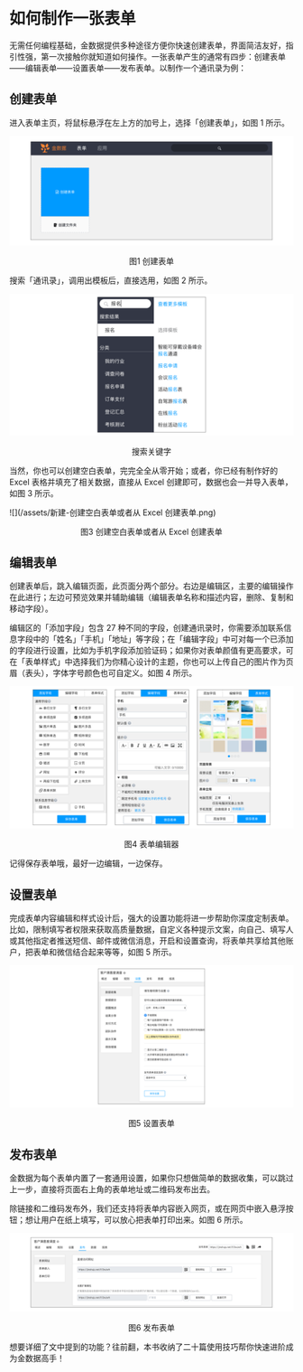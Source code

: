 # 如何制作一张表单

无需任何编程基础，金数据提供多种途径方便你快速创建表单，界面简洁友好，指引性强，第一次接触你就知道如何操作。一张表单产生的通常有四步：创建表单——编辑表单——设置表单——发布表单。以制作一个通讯录为例：

## 创建表单

进入表单主页，将鼠标悬浮在左上方的加号上，选择「创建表单」，如图 1 所示。

![](/assets/新建-创建表单.png)

<center>图1 创建表单</center>

搜索「通讯录」，调用出模板后，直接选用，如图 2 所示。

![](/assets/新建-搜索关键字.png)

<center>搜索关键字</center>

当然，你也可以创建空白表单，完完全全从零开始；或者，你已经有制作好的 Excel 表格并填充了相关数据，直接从 Excel 创建即可，数据也会一并导入表单，如图 3 所示。

![](/assets/新建-创建空白表单或者从 Excel 创建表单.png)

<center>图3 创建空白表单或者从 Excel 创建表单</center>

## 编辑表单

创建表单后，跳入编辑页面，此页面分两个部分。右边是编辑区，主要的编辑操作在此进行；左边可预览效果并辅助编辑（编辑表单名称和描述内容，删除、复制和移动字段）。

编辑区的「添加字段」包含 27 种不同的字段，创建通讯录时，你需要添加联系信息字段中的「姓名」「手机」「地址」等字段；在「编辑字段」中可对每一个已添加的字段进行设置，比如为手机字段添加验证码；如果你对表单颜值有更高要求，可在「表单样式」中选择我们为你精心设计的主题，你也可以上传自己的图片作为页眉（表头），字体字号颜色也可自定义。如图 4 所示。

![](/assets/新建-表单编辑器.png)

<center>图4 表单编辑器</center>

记得保存表单哦，最好一边编辑，一边保存。

## 设置表单

完成表单内容编辑和样式设计后，强大的设置功能将进一步帮助你深度定制表单。比如，限制填写者权限来获取高质量数据，自定义各种提示文案，向自己、填写人或其他指定者推送短信、邮件或微信消息，开启和设置查询，将表单共享给其他账户，把表单和微信结合起来等等，如图 5 所示。

![](/assets/新建-设置表单.png)

<center>图5 设置表单</center>

## 发布表单

金数据为每个表单内置了一套通用设置，如果你只想做简单的数据收集，可以跳过上一步，直接将页面右上角的表单地址或二维码发布出去。

除链接和二维码发布外，我们还支持将表单内容嵌入网页，或在网页中嵌入悬浮按钮；想让用户在纸上填写，可以放心把表单打印出来。如图 6 所示。

![](/assets/新建-发布表单.png)

<center>图6 发布表单</center>

想要详细了文中提到的功能？往前翻，本书收纳了二十篇使用技巧帮你快速进阶成为金数据高手！

